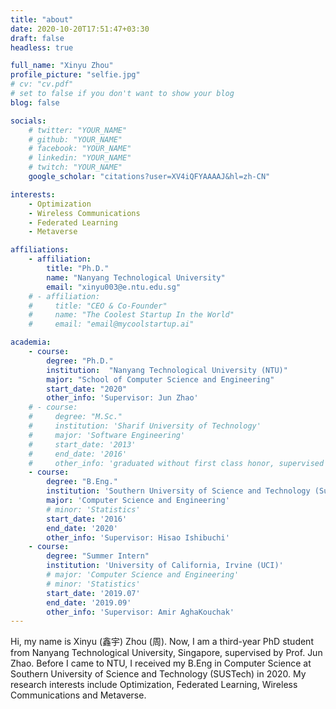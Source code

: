 ```yaml
---
title: "about"
date: 2020-10-20T17:51:47+03:30
draft: false
headless: true

full_name: "Xinyu Zhou"
profile_picture: "selfie.jpg"
# cv: "cv.pdf"
# set to false if you don't want to show your blog
blog: false

socials:
    # twitter: "YOUR_NAME"
    # github: "YOUR_NAME"
    # facebook: "YOUR_NAME"
    # linkedin: "YOUR_NAME"
    # twitch: "YOUR_NAME"
    google_scholar: "citations?user=XV4iQFYAAAAJ&hl=zh-CN"

interests:
    - Optimization
    - Wireless Communications
    - Federated Learning
    - Metaverse

affiliations:
    - affiliation:
        title: "Ph.D."
        name: "Nanyang Technological University"
        email: "xinyu003@e.ntu.edu.sg"
    # - affiliation:
    #     title: "CEO & Co-Founder"
    #     name: "The Coolest Startup In the World"
    #     email: "email@mycoolstartup.ai"

academia:
    - course:
        degree: "Ph.D."
        institution:  "Nanyang Technological University (NTU)"
        major: "School of Computer Science and Engineering"
        start_date: "2020"
        other_info: 'Supervisor: Jun Zhao'
    # - course:
    #     degree: "M.Sc."
    #     institution: 'Sharif University of Technology'
    #     major: 'Software Engineering'
    #     start_date: '2013'
    #     end_date: '2016'
    #     other_info: 'graduated without first class honor, supervised by Prof. Very Cool!'
    - course:
        degree: "B.Eng."
        institution: 'Southern University of Science and Technology (Sustech)'
        major: 'Computer Science and Engineering'
        # minor: 'Statistics'
        start_date: '2016'
        end_date: '2020'
        other_info: 'Supervisor: Hisao Ishibuchi'
    - course:
        degree: "Summer Intern"
        institution: 'University of California, Irvine (UCI)'
        # major: 'Computer Science and Engineering'
        # minor: 'Statistics'
        start_date: '2019.07'
        end_date: '2019.09'
        other_info: 'Supervisor: Amir AghaKouchak'
---
```


Hi, my name is Xinyu (鑫宇) Zhou (周). Now, I am a third-year PhD student from Nanyang Technological University, Singapore, supervised by Prof. Jun Zhao. Before I came to NTU, I received my B.Eng in Computer Science at Southern University of Science and Technology (SUSTech) in 2020. My research interests include Optimization, Federated Learning, Wireless Communications and Metaverse.

